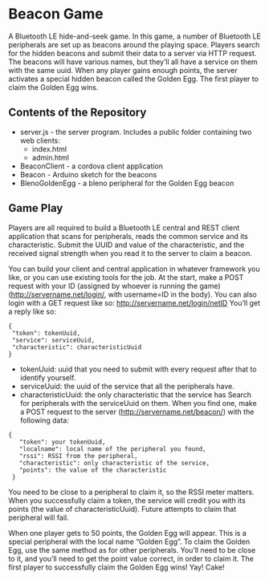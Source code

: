 # Beacon Game

A Bluetooth LE hide-and-seek game.  In this game, a number of Bluetooth LE peripherals are set up as beacons around the playing space. Players search for the hidden beacons and submit their data to a server via HTTP request. The beacons will have various names, but they’ll all have a service on them with the same uuid. When any player gains enough points, the server activates a special hidden beacon called the Golden Egg. The first player to claim the Golden Egg wins.

## Contents of the Repository
* server.js - the server program. Includes a public folder containing two web clients:
  * index.html
  * admin.html
* BeaconClient - a cordova client application
* Beacon - Arduino sketch for the beacons
* BlenoGoldenEgg - a bleno peripheral for the Golden Egg beacon

## Game Play
Players are all required to build a Bluetooth LE central and REST client application that scans for peripherals, reads the common service and its characteristic. Submit the UUID and value of the characteristic, and the received signal strength when you read it to the server to claim a beacon.

You can build your client and central application in whatever framework you like, or you can use existing tools for the job. At the start, make a POST request with your ID (assigned by whoever is running the game) (http://servername.net/login/, with username=ID in the body). You can also login with a GET request like so: http://servername.net/login/netID You’ll get a reply like so:
````
{
 "token": tokenUuid,
 "service": serviceUuid,
 "characteristic": characteristicUuid
}
````
* tokenUuid: uuid that you need to submit with every request after that to identify yourself.
* serviceUuid: the uuid of the service that all the peripherals have.
* characteristicUuid: the only characteristic that the <serviceUuid> service has
Search for peripherals with the serviceUuid on them. When you find one, make a POST request to the server (http://servername.net/beacon/) with the following data:

````
{
   "token": your tokenUuid,
   "localname": local name of the peripheral you found,
   "rssi": RSSI from the peripheral,
   "characteristic": only characteristic of the service,
   "points": the value of the characteristic
 }
 ````

You need to be close to a peripheral to claim it, so the RSSI meter matters. When you successfully claim a token, the service will credit you with its points (the value of characteristicUuid). Future attempts to claim that peripheral will fail.

When one player gets to 50 points, the Golden Egg will appear. This is a special peripheral with the local name “Golden Egg”. To claim the Golden Egg, use the same method as for other peripherals. You’ll need to be close to it, and you’ll need to get the point value correct, in order to claim it. The first player to successfully claim the Golden Egg wins! Yay! Cake!
